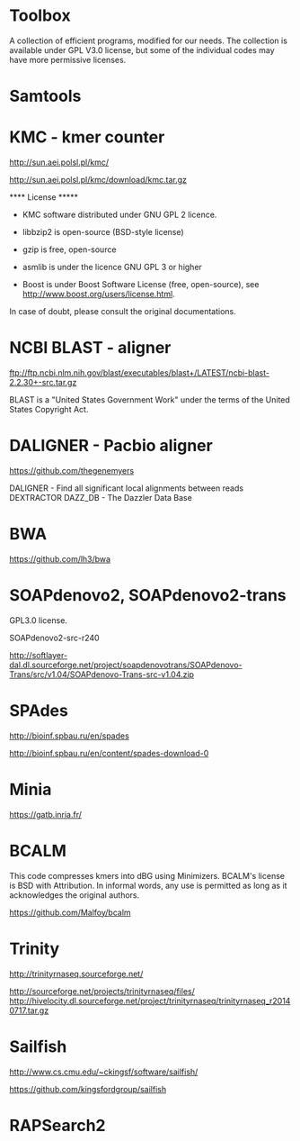Toolbox
=======

A collection of efficient programs, modified for our needs. The collection is available under GPL V3.0 license, but some
of the individual codes may have more permissive licenses.  

Samtools
========






KMC - kmer counter
===================


http://sun.aei.polsl.pl/kmc/

http://sun.aei.polsl.pl/kmc/download/kmc.tar.gz

**** License *****
* KMC software distributed under GNU GPL 2 licence.

* libbzip2 is open-source (BSD-style license)

* gzip is free, open-source

* asmlib is under the licence GNU GPL 3 or higher

* Boost is under Boost Software License (free, open-source), see http://www.boost.org/users/license.html.

In case of doubt, please consult the original documentations.


NCBI BLAST - aligner
====================

ftp://ftp.ncbi.nlm.nih.gov/blast/executables/blast+/LATEST/ncbi-blast-2.2.30+-src.tar.gz

BLAST is a "United States Government Work" under the terms of the United States Copyright Act.  



DALIGNER - Pacbio aligner
=======================

https://github.com/thegenemyers

DALIGNER - Find all significant local alignments between reads
DEXTRACTOR 
DAZZ_DB	- The Dazzler Data Base


BWA
===
https://github.com/lh3/bwa



SOAPdenovo2, SOAPdenovo2-trans
==============================


GPL3.0 license.

SOAPdenovo2-src-r240

http://softlayer-dal.dl.sourceforge.net/project/soapdenovotrans/SOAPdenovo-Trans/src/v1.04/SOAPdenovo-Trans-src-v1.04.zip



SPAdes
======

http://bioinf.spbau.ru/en/spades

http://bioinf.spbau.ru/en/content/spades-download-0



Minia
=====

https://gatb.inria.fr/


BCALM
=====

This code compresses kmers into dBG using Minimizers. BCALM's license is BSD with Attribution. 
In informal words, any use is permitted as long as it acknowledges the original authors.

https://github.com/Malfoy/bcalm


Trinity
=======

http://trinityrnaseq.sourceforge.net/

http://sourceforge.net/projects/trinityrnaseq/files/
http://hivelocity.dl.sourceforge.net/project/trinityrnaseq/trinityrnaseq_r20140717.tar.gz


Sailfish
========

http://www.cs.cmu.edu/~ckingsf/software/sailfish/

https://github.com/kingsfordgroup/sailfish


RAPSearch2
==========


